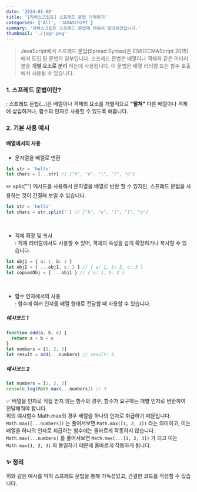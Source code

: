 ```yaml
---
date: '2024-01-08'
title: '[자바스크립트] 스프레드 문법 이해하기'
categories: ['All', 'JAVASCRIPT']
summary: '자바스크립트 스프레드 문법에 대해서 알아보겠습니다.'
thumbnail: './jsgr.png'
---
```


> JavaScript에서 스프레드 문법(Spread Syntax)은 ES6(ECMAScript 2015)에서 도입 된 문법의 일부입니다. 스프레드 문법은 배열이나 객체와 같은 이터러블을 **개별 요소로 분리** 하는데 사용됩니다. 이 문법은 배열 리터럴 또는 함수 호출에서 사용될 수 있습니다.

### 1. 스프레드 문법이란?

: 스프레드 문법(...)은 배열이나 객체의 요소를 개별적으로 **"펼쳐"** 다른 배열이나 객체에 삽입하거나, 함수의 인자로 사용할 수 있도록 해줍니다.

### 2. 기본 사용 예시

#### **배열에서의 사용**

- 문자열을 배열로 변환

```javascript
let str = 'hello'
let chars = [...str] // ["h", "e", "l", "l", "o"]
```

✏️ split("") 메서드를 사용해서 문자열을 배열로 반환 할 수 있지만, 스프레드 문법을 사용하는 것이 간결해 보일 수 있습니다.

```javascript
let str = 'hello'
let chars = str.split('') // ["h", "e", "l", "l", "o"]
```

<br/>

- 객체 확장 및 복사 <br/>
  : 객체 리터럴에서도 사용할 수 있어, 객체의 속성을 쉽게 확장하거나 복사할 수 있습니다.

```javascript
let obj1 = { a: 1, b: 2 }
let obj2 = { ...obj1, c: 3 } // { a: 1, b: 2, c: 3 }
let copiedObj = { ...obj1 } // { a: 1, b: 2 }
```

<br/>

- 함수 인자에서의 사용 <br/>
  : 함수에 여러 인자를 배열 형태로 전달할 때 사용할 수 있습니다.

##### **예시코드 1**

```javascript
function add(a, b, c) {
  return a + b + c
}
let numbers = [1, 2, 3]
let result = add(...numbers) // result: 6
```

##### **예시코드 2**

```javascript
let numbers = [1, 2, 3]
console.log(Math.max(...numbers)) // 3
```

✅ 배열을 인자로 직접 받지 않는 함수의 경우, 함수가 요구하는 개별 인자로 변환하여 전달해줘야 합니다. <br/>
위의 예시함수 Math.max의 경우 배열을 하나의 인자로 취급하기 때문입니다. <br/>
`Math.max([...numbers])` 는 풀어서보면 `Math.max([1, 2, 3])` 라는 의미이고, 이는 배열을 하나의 인자로 취급하는 함수에는 올바르게 작동하지 않습니다. <br/> `Math.max(...numbers)` 를 풀어서보면 `Math.max(...[1, 2, 3])` 가 되고 이는 `Math.max(1, 2, 3)` 와 동일하기 떄문에 올바르게 작동하게 됩니다.

### ✨ 정리

위와 같은 예시를 익혀 스프레드 문법을 통해 가독성있고, 간결한 코드를 작성할 수 있습니다.

